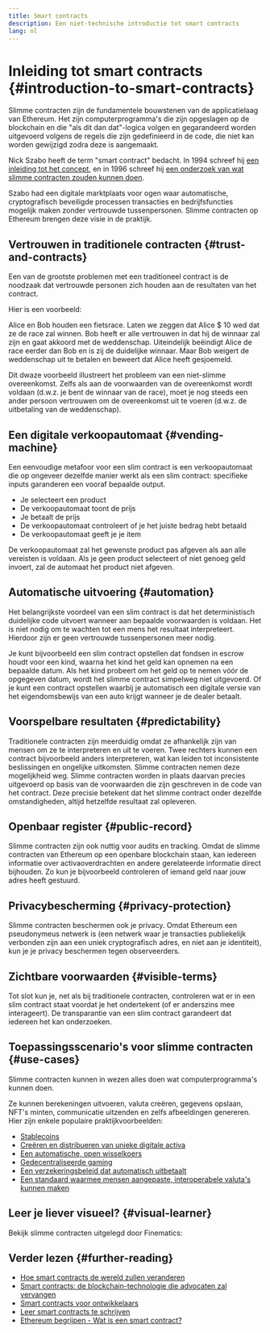 ```yaml
---
title: Smart contracts
description: Een niet-technische introductie tot smart contracts
lang: nl
---
```


# Inleiding tot smart contracts {#introduction-to-smart-contracts}

Slimme contracten zijn de fundamentele bouwstenen van de applicatielaag van Ethereum. Het zijn computerprogramma's die zijn opgeslagen op de blockchain en die "als dit dan dat"-logica volgen en gegarandeerd worden uitgevoerd volgens de regels die zijn gedefinieerd in de code, die niet kan worden gewijzigd zodra deze is aangemaakt.

Nick Szabo heeft de term "smart contract" bedacht. In 1994 schreef hij [een inleiding tot het concept](https://www.fon.hum.uva.nl/rob/Courses/InformationInSpeech/CDROM/Literature/LOTwinterschool2006/szabo.best.vwh.net/smart.contracts.html), en in 1996 schreef hij [een onderzoek van wat slimme contracten zouden kunnen doen](https://www.fon.hum.uva.nl/rob/Courses/InformationInSpeech/CDROM/Literature/LOTwinterschool2006/szabo.best.vwh.net/smart_contracts_2.html).

Szabo had een digitale marktplaats voor ogen waar automatische, cryptografisch beveiligde processen transacties en bedrijfsfuncties mogelijk maken zonder vertrouwde tussenpersonen. Slimme contracten op Ethereum brengen deze visie in de praktijk.

## Vertrouwen in traditionele contracten {#trust-and-contracts}

Een van de grootste problemen met een traditioneel contract is de noodzaak dat vertrouwde personen zich houden aan de resultaten van het contract.

Hier is een voorbeeld:

Alice en Bob houden een fietsrace. Laten we zeggen dat Alice $ 10 wed dat ze de race zal winnen. Bob heeft er alle vertrouwen in dat hij de winnaar zal zijn en gaat akkoord met de weddenschap. Uiteindelijk beëindigt Alice de race eerder dan Bob en is zij de duidelijke winnaar. Maar Bob weigert de weddenschap uit te betalen en beweert dat Alice heeft gesjoemeld.

Dit dwaze voorbeeld illustreert het probleem van een niet-slimme overeenkomst. Zelfs als aan de voorwaarden van de overeenkomst wordt voldaan (d.w.z. je bent de winnaar van de race), moet je nog steeds een ander persoon vertrouwen om de overeenkomst uit te voeren (d.w.z. de uitbetaling van de weddenschap).

## Een digitale verkoopautomaat {#vending-machine}

Een eenvoudige metafoor voor een slim contract is een verkoopautomaat die op ongeveer dezelfde manier werkt als een slim contract: specifieke inputs garanderen een vooraf bepaalde output.

- Je selecteert een product
- De verkoopautomaat toont de prijs
- Je betaalt de prijs
- De verkoopautomaat controleert of je het juiste bedrag hebt betaald
- De verkoopautomaat geeft je je item

De verkoopautomaat zal het gewenste product pas afgeven als aan alle vereisten is voldaan. Als je geen product selecteert of niet genoeg geld invoert, zal de automaat het product niet afgeven.

## Automatische uitvoering {#automation}

Het belangrijkste voordeel van een slim contract is dat het deterministisch duidelijke code uitvoert wanneer aan bepaalde voorwaarden is voldaan. Het is niet nodig om te wachten tot een mens het resultaat interpreteert. Hierdoor zijn er geen vertrouwde tussenpersonen meer nodig.

Je kunt bijvoorbeeld een slim contract opstellen dat fondsen in escrow houdt voor een kind, waarna het kind het geld kan opnemen na een bepaalde datum. Als het kind probeert om het geld op te nemen vóór de opgegeven datum, wordt het slimme contract simpelweg niet uitgevoerd. Of je kunt een contract opstellen waarbij je automatisch een digitale versie van het eigendomsbewijs van een auto krijgt wanneer je de dealer betaalt.

## Voorspelbare resultaten {#predictability}

Traditionele contracten zijn meerduidig omdat ze afhankelijk zijn van mensen om ze te interpreteren en uit te voeren. Twee rechters kunnen een contract bijvoorbeeld anders interpreteren, wat kan leiden tot inconsistente beslissingen en ongelijke uitkomsten. Slimme contracten nemen deze mogelijkheid weg. Slimme contracten worden in plaats daarvan precies uitgevoerd op basis van de voorwaarden die zijn geschreven in de code van het contract. Deze precisie betekent dat het slimme contract onder dezelfde omstandigheden, altijd hetzelfde resultaat zal opleveren.

## Openbaar register {#public-record}

Slimme contracten zijn ook nuttig voor audits en tracking. Omdat de slimme contracten van Ethereum op een openbare blockchain staan, kan iedereen informatie over activaoverdrachten en andere gerelateerde informatie direct bijhouden. Zo kun je bijvoorbeeld controleren of iemand geld naar jouw adres heeft gestuurd.

## Privacybescherming {#privacy-protection}

Slimme contracten beschermen ook je privacy. Omdat Ethereum een pseudonymeus netwerk is (een netwerk waar je transacties publiekelijk verbonden zijn aan een uniek cryptografisch adres, en niet aan je identiteit), kun je je privacy beschermen tegen observeerders.

## Zichtbare voorwaarden {#visible-terms}

Tot slot kun je, net als bij traditionele contracten, controleren wat er in een slim contract staat voordat je het ondertekent (of er anderszins mee interageert). De transparantie van een slim contract garandeert dat iedereen het kan onderzoeken.

## Toepassingsscenario's voor slimme contracten {#use-cases}

Slimme contracten kunnen in wezen alles doen wat computerprogramma's kunnen doen.

Ze kunnen berekeningen uitvoeren, valuta creëren, gegevens opslaan, NFT's minten, communicatie uitzenden en zelfs afbeeldingen genereren. Hier zijn enkele populaire praktijkvoorbeelden:

- [Stablecoins](/stablecoins/)
- [Creëren en distribueren van unieke digitale activa](/nft/)
- [Een automatische, open wisselkoers](/get-eth/#dex)
- [Gedecentraliseerde gaming](/dapps/?category=gaming#explore)
- [Een verzekeringsbeleid dat automatisch uitbetaalt](https://etherisc.com/)
- [Een standaard waarmee mensen aangepaste, interoperabele valuta's kunnen maken](/developers/docs/standards/tokens/)

## Leer je liever visueel? {#visual-learner}

Bekijk slimme contracten uitgelegd door Finematics:

<YouTube id="pWGLtjG-F5c" />

## Verder lezen {#further-reading}

- [Hoe smart contracts de wereld zullen veranderen](https://www.youtube.com/watch?v=pA6CGuXEKtQ)
- [Smart contracts: de blockchain-technologie die advocaten zal vervangen](https://blockgeeks.com/guides/smart-contracts/)
- [Smart contracts voor ontwikkelaars](/developers/docs/smart-contracts/)
- [Leer smart contracts te schrijven](/developers/learning-tools/)
- [Ethereum begrijpen - Wat is een smart contract?](https://github.com/ethereumbook/ethereumbook/blob/develop/07smart-contracts-solidity.asciidoc#what-is-a-smart-contract)
